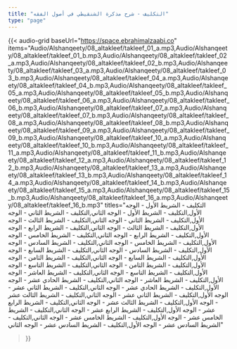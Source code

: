 ```yaml
---
title: "التكليف - شرح مذكرة الشنقيطي في أصول الفقه"
type: "page"
---
```


{{< audio-grid 
  baseUrl="https://space.ebrahimalzaabi.co"
  items="Audio/Alshanqeety/08_altakleef/takleef_01_a.mp3,Audio/Alshanqeety/08_altakleef/takleef_01_b.mp3,Audio/Alshanqeety/08_altakleef/takleef_02_a.mp3,Audio/Alshanqeety/08_altakleef/takleef_02_b.mp3,Audio/Alshanqeety/08_altakleef/takleef_03_a.mp3,Audio/Alshanqeety/08_altakleef/takleef_03_b.mp3,Audio/Alshanqeety/08_altakleef/takleef_04_a.mp3,Audio/Alshanqeety/08_altakleef/takleef_04_b.mp3,Audio/Alshanqeety/08_altakleef/takleef_05_a.mp3,Audio/Alshanqeety/08_altakleef/takleef_05_b.mp3,Audio/Alshanqeety/08_altakleef/takleef_06_a.mp3,Audio/Alshanqeety/08_altakleef/takleef_06_b.mp3,Audio/Alshanqeety/08_altakleef/takleef_07_a.mp3,Audio/Alshanqeety/08_altakleef/takleef_07_b.mp3,Audio/Alshanqeety/08_altakleef/takleef_08_a.mp3,Audio/Alshanqeety/08_altakleef/takleef_08_b.mp3,Audio/Alshanqeety/08_altakleef/takleef_09_a.mp3,Audio/Alshanqeety/08_altakleef/takleef_09_b.mp3,Audio/Alshanqeety/08_altakleef/takleef_10_a.mp3,Audio/Alshanqeety/08_altakleef/takleef_10_b.mp3,Audio/Alshanqeety/08_altakleef/takleef_11_a.mp3,Audio/Alshanqeety/08_altakleef/takleef_11_b.mp3,Audio/Alshanqeety/08_altakleef/takleef_12_a.mp3,Audio/Alshanqeety/08_altakleef/takleef_12_b.mp3,Audio/Alshanqeety/08_altakleef/takleef_13_a.mp3,Audio/Alshanqeety/08_altakleef/takleef_13_b.mp3,Audio/Alshanqeety/08_altakleef/takleef_14_a.mp3,Audio/Alshanqeety/08_altakleef/takleef_14_b.mp3,Audio/Alshanqeety/08_altakleef/takleef_15_a.mp3,Audio/Alshanqeety/08_altakleef/takleef_15_b.mp3,Audio/Alshanqeety/08_altakleef/takleef_16_a.mp3,Audio/Alshanqeety/08_altakleef/takleef_16_b.mp3"
  titles="التكليف - الشريط الأول - الوجه الأول,التكليف - الشريط الأول - الوجه الثاني,التكليف - الشريط الثاني - الوجه الأول,التكليف - الشريط الثاني - الوجه الثاني,التكليف - الشريط الثالث - الوجه الأول,التكليف - الشريط الثالث - الوجه الثاني,التكليف - الشريط الرابع - الوجه الأول,التكليف - الشريط الرابع - الوجه الثاني,التكليف - الشريط الخامس - الوجه الأول,التكليف - الشريط الخامس - الوجه الثاني,التكليف - الشريط السادس - الوجه الأول,التكليف - الشريط السادس - الوجه الثاني,التكليف - الشريط السابع - الوجه الأول,التكليف - الشريط السابع - الوجه الثاني,التكليف - الشريط الثامن - الوجه الأول,التكليف - الشريط الثامن - الوجه الثاني,التكليف - الشريط التاسع - الوجه الأول,التكليف - الشريط التاسع - الوجه الثاني,التكليف - الشريط العاشر - الوجه الأول,التكليف - الشريط العاشر - الوجه الثاني,التكليف - الشريط الحادي عشر - الوجه الأول,التكليف - الشريط الحادي عشر - الوجه الثاني,التكليف - الشريط الثاني عشر - الوجه الأول,التكليف - الشريط الثاني عشر - الوجه الثاني,التكليف - الشريط الثالث عشر - الوجه الأول,التكليف - الشريط الثالث عشر - الوجه الثاني,التكليف - الشريط الرابع عشر - الوجه الأول,التكليف - الشريط الرابع عشر - الوجه الثاني,التكليف - الشريط الخامس عشر - الوجه الأول,التكليف - الشريط الخامس عشر - الوجه الثاني,التكليف - الشريط السادس عشر - الوجه الأول,التكليف - الشريط السادس عشر - الوجه الثاني"
>}} 